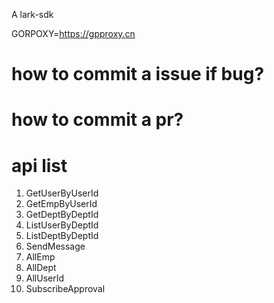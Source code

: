 A lark-sdk

GORPOXY=https://gpproxy.cn

# how to commit a issue if bug?

# how to commit a pr?






# api list

1. GetUserByUserId
2. GetEmpByUserId
3. GetDeptByDeptId
4. ListUserByDeptId
5. ListDeptByDeptId
6. SendMessage
7. AllEmp
8. AllDept
9. AllUserId
10. SubscribeApproval